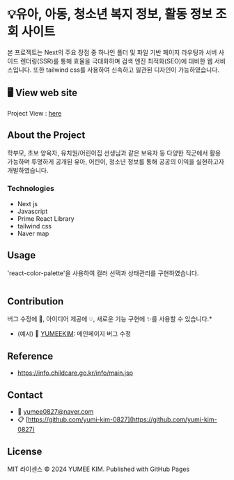 # 💡유아, 아동, 청소년 복지 정보, 활동 정보 조회 사이트

본 프로젝트는 Next의 주요 장점 중 하나인 폴더 및 파일 기반 페이지 라우팅과 서버 사이드 렌더링(SSR)를 통해 효율을 극대화하며 검색 엔진 최적화(SEO)에 대비한 웹 서비스입니다.
또한 tailwind css를 사용하여 신속하고 일관된 디자인이 가능하였습니다.

## 🖥️ View web site

<!--프로젝트 대문 이미지-->

Project View : [here](https://www.childcareportal.co.kr/)

## About the Project

학부모, 초보 양육자, 유치원/어린이집 선생님과 같은 보육자 등 다양한 직군에서 활용 가능하며
투명하게 공개된 유아, 어린이, 청소년 정보를 통해 공공의 이익을 실현하고자 개발하였습니다.

### Technologies

- Next js
- Javascript
- Prime React Library
- tailwind css
- Naver map

## Usage

'react-color-palette'을 사용하여 컬러 선택과 상태관리를 구현하였습니다.

```java

```

## Contribution

버그 수정에 🐞, 아이디어 제공에 💡, 새로운 기능 구현에 ✨를 사용할 수 있습니다.\*

- (예시) 🐞 [YUMEEKIM](https://github.com/yumi-kim-0827): 메인페이지 버그 수정

## Reference

- https://info.childcare.go.kr/info/main.jsp

## Contact

- 📧 yumee0827@naver.com
- 📋 [https://github.com/yumi-kim-0827](https://github.com/yumi-kim-0827)

## License

MIT 라이센스
© 2024 YUMEE KIM. Published with GitHub Pages

<!--Url for Badges-->

[license-shield]: https://img.shields.io/github/license/dev-ujin/readme-template?labelColor=D8D8D8&color=04B4AE
[repository-size-shield]: https://img.shields.io/github/repo-size/dev-ujin/readme-template?labelColor=D8D8D8&color=BE81F7
[issue-closed-shield]: https://img.shields.io/github/issues-closed/dev-ujin/readme-template?labelColor=D8D8D8&color=FE9A2E

<!--Url for Buttons-->

[readme-eng-shield]: https://img.shields.io/badge/-readme%20in%20english-2E2E2E?style=for-the-badge
[view-demo-shield]: https://img.shields.io/badge/-%F0%9F%98%8E%20view%20demo-F3F781?style=for-the-badge
[view-demo-url]: https://dev-ujin.github.io
[report-bug-shield]: https://img.shields.io/badge/-%F0%9F%90%9E%20report%20bug-F5A9A9?style=for-the-badge
[report-bug-url]: https://github.com/dev-ujin/readme-template/issues
[request-feature-shield]: https://img.shields.io/badge/-%E2%9C%A8%20request%20feature-A9D0F5?style=for-the-badge
[request-feature-url]: https://github.com/dev-ujin/readme-template/issues

<!--URLS-->

[license-url]: LICENSE.md
[contribution-url]: CONTRIBUTION.md
[readme-eng-url]: ../README.md

